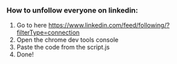 ### How to unfollow everyone on linkedin:

1. Go to here https://www.linkedin.com/feed/following/?filterType=connection 
2. Open the chrome dev tools console 
3. Paste the code from the script.js
4. Done!
